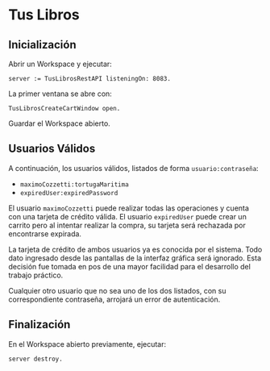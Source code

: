 # Tus Libros

## Inicialización
Abrir un Workspace y ejecutar:

```server := TusLibrosRestAPI listeningOn: 8083.```

La primer ventana se abre con:

```TusLibrosCreateCartWindow open.```

Guardar el Workspace abierto.

## Usuarios Válidos
A continuación, los usuarios válidos, listados de forma `usuario:contraseña`:
* `maximoCozzetti:tortugaMaritima`
* `expiredUser:expiredPassword`

El usuario `maximoCozzetti` puede realizar todas las operaciones y cuenta con una tarjeta de crédito válida. El usuario `expiredUser` puede crear un carrito pero al intentar realizar la compra, su tarjeta será rechazada por encontrarse expirada.

La tarjeta de crédito de ambos usuarios ya es conocida por el sistema. Todo dato ingresado desde las pantallas de la interfaz gráfica será ignorado. Esta decisión fue tomada en pos de una mayor facilidad para el desarrollo del trabajo práctico.

Cualquier otro usuario que no sea uno de los dos listados, con su correspondiente contraseña, arrojará un error de autenticación.


## Finalización

En el Workspace abierto previamente, ejecutar:

```server destroy.```